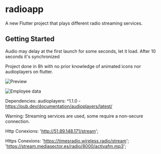 # radioapp

A new Flutter project that plays different radio streaming services.

## Getting Started

Audio may delay at the first launch for some seconds, let it load. After 10 seconds it's synchronized

Project done in 8h with no prior knowledge of animated icons nor audioplayers on flutter. 


![Preview](/radioapp/assets/AppPreview.PNG?raw=true "Preview")

<img src="/radioapp/assets/AppPreview.PNG" alt="Employee data" title="Employee Data title">


Dependencies: 
audioplayers: ^1.1.0 - https://pub.dev/documentation/audioplayers/latest/ 

Warning: Streaming services are used, some require a non-secure connection. 

Http Conexions:
'http://51.89.148.171/stream';

Https Conexions:
'https://timesradio.wireless.radio/stream';
'https://stream.mediasector.es/radio/8000/activafm.mp3';
